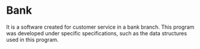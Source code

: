 # Bank
It is a software created for customer service in a bank branch. This program was developed under specific specifications, such as the data structures used in this program.
